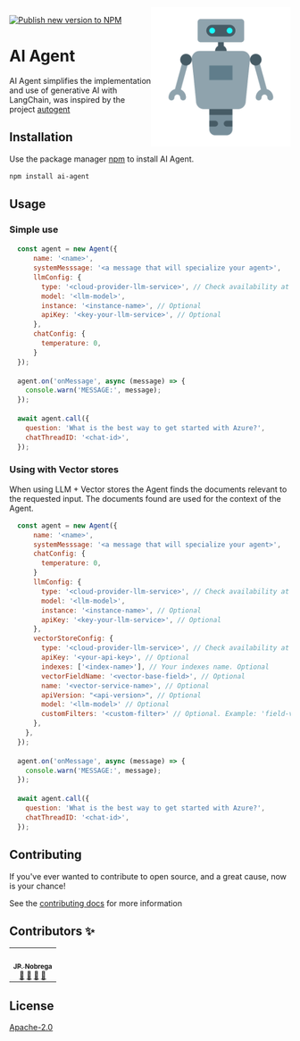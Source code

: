 <img src="ai-agent.png" align="right" width="250" />

[![Publish new version to NPM](https://github.com/dev-jpnobrega/ai-agent/actions/workflows/npm-publish.yml/badge.svg)](https://github.com/dev-jpnobrega/ai-agent/actions/workflows/npm-publish.yml)

# AI Agent

AI Agent simplifies the implementation and use of generative AI with LangChain, was inspired by the project [autogent](https://github.com/microsoft/autogen)



## Installation

Use the package manager [npm](https://www.npmjs.com/) to install AI Agent.

```bash
npm install ai-agent
```

## Usage

### Simple use
```javascript
  const agent = new Agent({
      name: '<name>',
      systemMesssage: '<a message that will specialize your agent>',
      llmConfig: {
        type: '<cloud-provider-llm-service>', // Check availability at <link>
        model: '<llm-model>',
        instance: '<instance-name>', // Optional
        apiKey: '<key-your-llm-service>', // Optional
      },
      chatConfig: {
        temperature: 0,
      }
  });

  agent.on('onMessage', async (message) => {
    console.warn('MESSAGE:', message);
  });

  await agent.call({
    question: 'What is the best way to get started with Azure?',
    chatThreadID: '<chat-id>',
  });
```

### Using with Vector stores
When using LLM + Vector stores the Agent finds the documents relevant to the requested input.
The documents found are used for the context of the Agent.
```javascript
  const agent = new Agent({
      name: '<name>',
      systemMesssage: '<a message that will specialize your agent>',
      chatConfig: {
        temperature: 0,
      }
      llmConfig: {
        type: '<cloud-provider-llm-service>', // Check availability at <link>
        model: '<llm-model>',
        instance: '<instance-name>', // Optional
        apiKey: '<key-your-llm-service>', // Optional
      },
      vectorStoreConfig: {
        type: '<cloud-provider-llm-service>', // Check availability at <link>
        apiKey: '<your-api-key>', // Optional
        indexes: ['<index-name>'], // Your indexes name. Optional
        vectorFieldName: '<vector-base-field>', // Optional
        name: '<vector-service-name>', // Optional
        apiVersion: "<api-version>", // Optional
        model: '<llm-model>' // Optional
        customFilters: '<custom-filter>' // Optional. Example: 'field-vector-store=(userSessionId)' check at <link>
      },
    },
  });

  agent.on('onMessage', async (message) => {
    console.warn('MESSAGE:', message);
  });

  await agent.call({
    question: 'What is the best way to get started with Azure?',
    chatThreadID: '<chat-id>',
  });
```

## Contributing

If you've ever wanted to contribute to open source, and a great cause, now is your chance!

See the [contributing docs](CONTRIBUTING.md) for more information

## Contributors ✨

<!-- ALL-CONTRIBUTORS-LIST:START - Do not remove or modify this section -->
<!-- prettier-ignore-start -->
<!-- markdownlint-disable -->

<table>
  <tr>
    <td align="center"><a href="https://github.com/dev-jpnobrega"><img src="https://avatars1.githubusercontent.com/u/28389807?s=400&u=2c152fc946efc96badce0cfc743ebcb2585b4b3f&v=4" width="100px;" alt=""/><br /><sub><b>JP. Nobrega</b></sub></a><br /><a href="https://github.com/dev-jpnobrega/api-rest/issues" title="Answering Questions">💬</a> <a href="https://github.com/dev-jpnobrega/api-rest/master#how-do-i-use" title="Documentation">📖</a> <a href="https://github.com/dev-jpnobrega/api-rest/pulls" title="Reviewed Pull Requests">👀</a> <a href="#talk-kentcdodds" title="Talks">📢</a></td>
  </tr>
</table>

<!-- markdownlint-enable -->
<!-- prettier-ignore-end -->
<!-- ALL-CONTRIBUTORS-LIST:END -->

## License
[Apache-2.0](LICENSE)


